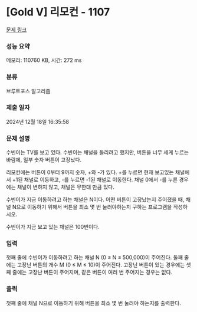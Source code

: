 # [Gold V] 리모컨 - 1107 

[문제 링크](https://www.acmicpc.net/problem/1107) 

### 성능 요약

메모리: 110760 KB, 시간: 272 ms

### 분류

브루트포스 알고리즘

### 제출 일자

2024년 12월 18일 16:35:58

### 문제 설명

<p>수빈이는 TV를 보고 있다. 수빈이는 채널을 돌리려고 했지만, 버튼을 너무 세게 누르는 바람에, 일부 숫자 버튼이 고장났다.</p>

<p>리모컨에는 버튼이 0부터 9까지 숫자, +와 -가 있다. +를 누르면 현재 보고있는 채널에서 +1된 채널로 이동하고, -를 누르면 -1된 채널로 이동한다. 채널 0에서 -를 누른 경우에는 채널이 변하지 않고, 채널은 무한대 만큼 있다.</p>

<p>수빈이가 지금 이동하려고 하는 채널은 N이다. 어떤 버튼이 고장났는지 주어졌을 때, 채널 N으로 이동하기 위해서 버튼을 최소 몇 번 눌러야하는지 구하는 프로그램을 작성하시오. </p>

<p>수빈이가 지금 보고 있는 채널은 100번이다.</p>

### 입력 

 <p>첫째 줄에 수빈이가 이동하려고 하는 채널 N (0 ≤ N ≤ 500,000)이 주어진다.  둘째 줄에는 고장난 버튼의 개수 M (0 ≤ M ≤ 10)이 주어진다. 고장난 버튼이 있는 경우에는 셋째 줄에는 고장난 버튼이 주어지며, 같은 버튼이 여러 번 주어지는 경우는 없다.</p>

### 출력 

 <p>첫째 줄에 채널 N으로 이동하기 위해 버튼을 최소 몇 번 눌러야 하는지를 출력한다.</p>

